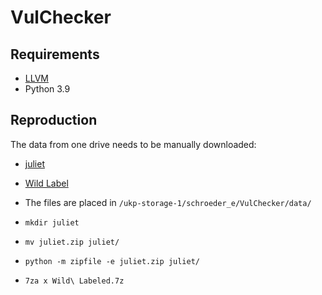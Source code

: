# VulChecker

## Requirements

- [LLVM](../llvm)
- Python 3.9

## Reproduction

The data from one drive needs to be manually downloaded:

- [juliet](https://bgu365-my.sharepoint.com/:f:/g/personal/yisroel_bgu_ac_il/EuvGBQXY-WBIsZcRhYoO1dwBtw4CoQVlWx12BhL_pBdtOg?e=vuyajw_)
- [Wild Label](https://bgu365-my.sharepoint.com/:u:/g/personal/yisroel_bgu_ac_il/EWtBXjeUMyZFoQyh-QudRKkBNQzLnDRLftgavWTOSALIMQ?e=WVbRiG)

- The files are placed in `/ukp-storage-1/schroeder_e/VulChecker/data/`
- `mkdir juliet`
- `mv juliet.zip juliet/`
- `python -m zipfile -e juliet.zip juliet/`
- `7za x Wild\ Labeled.7z`
